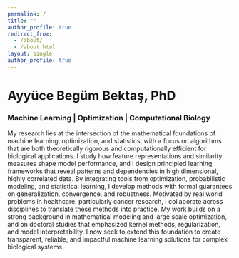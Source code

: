 ```yaml
---
permalink: /
title: ""
author_profile: true
redirect_from: 
  - /about/
  - /about.html
layout: single
author_profile: true
---
```


# **Ayyüce Begüm Bektaş, PhD**

### **Machine Learning | Optimization | Computational Biology**

My research lies at the intersection of the mathematical foundations of machine learning, optimization, and statistics, with a focus on algorithms that are both theoretically rigorous and computationally efficient for biological applications. I study how feature representations and similarity measures shape model performance, and I design principled learning frameworks that reveal patterns and dependencies in high dimensional, highly correlated data. By integrating tools from optimization, probabilistic modeling, and statistical learning, I develop methods with formal guarantees on generalization, convergence, and robustness. Motivated by real world problems in healthcare, particularly cancer research, I collaborate across disciplines to translate these methods into practice. My work builds on a strong background in mathematical modeling and large scale optimization, and on doctoral studies that emphasized kernel methods, regularization, and model interpretability. I now seek to extend this foundation to create transparent, reliable, and impactful machine learning solutions for complex biological systems.
